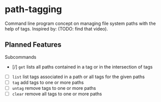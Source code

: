 # path-tagging

Command line program concept on managing file system paths with the help of tags. Inspired by: (TODO: find that video).

## Planned Features

Subcommands
 - [/] `get` lists all paths contained in a tag or in the intersection of tags
 - [ ] `list` list tags associated in a path or all tags for the given paths
 - [ ] `tag` add tags to one or more paths
 - [ ] `untag` remove tags to one or more paths
 - [ ] `clear` remove all tags to one or more paths
